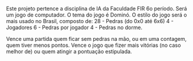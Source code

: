 Este projeto pertence a disciplina de IA da Faculdade FIR 6o período.
Será um jogo de computador. O tema do jogo é Dominó. O estilo do jogo será o mais usado no Brasil, composto de:
28 - Pedras (do 0x0 até 6x6)
4  - Jogadores
6  - Pedras por jogador
4  - Pedras no dorme.

Vence uma partida quem ficar sem pedras na mão, ou em uma contagem, quem tiver menos pontos. Vence o jogo que fizer mais vitórias (no caso melhor de) ou quem atingir a pontuação estipulada.